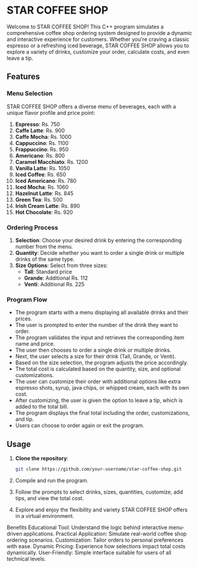 # STAR COFFEE SHOP

Welcome to STAR COFFEE SHOP! This C++ program simulates a comprehensive coffee shop ordering system designed to provide a dynamic and interactive experience for customers. Whether you're craving a classic espresso or a refreshing iced beverage, STAR COFFEE SHOP allows you to explore a variety of drinks, customize your order, calculate costs, and even leave a tip.

## Features

### Menu Selection
STAR COFFEE SHOP offers a diverse menu of beverages, each with a unique flavor profile and price point:

1. **Espresso**: Rs. 750
2. **Caffe Latte**: Rs. 900
3. **Caffe Mocha**: Rs. 1000
4. **Cappuccino**: Rs. 1100
5. **Frappuccino**: Rs. 950
6. **Americano**: Rs. 800
7. **Caramel Macchiato**: Rs. 1200
8. **Vanilla Latte**: Rs. 1050
9. **Iced Coffee**: Rs. 650
10. **Iced Americano**: Rs. 780
11. **Iced Mocha**: Rs. 1060
12. **Hazelnut Latte**: Rs. 845
13. **Green Tea**: Rs. 500
14. **Irish Cream Latte**: Rs. 890
15. **Hot Chocolate**: Rs. 920

### Ordering Process
1. **Selection**: Choose your desired drink by entering the corresponding number from the menu.
2. **Quantity**: Decide whether you want to order a single drink or multiple drinks of the same type.
3. **Size Options**: Select from three sizes:
   - **Tall**: Standard price
   - **Grande**: Additional Rs. 112
   - **Venti**: Additional Rs. 225

### Program Flow
- The program starts with a menu displaying all available drinks and their prices.
- The user is prompted to enter the number of the drink they want to order.
- The program validates the input and retrieves the corresponding item name and price.
- The user then chooses to order a single drink or multiple drinks.
- Next, the user selects a size for their drink (Tall, Grande, or Venti).
- Based on the size selection, the program adjusts the price accordingly.
- The total cost is calculated based on the quantity, size, and optional customizations.
- The user can customize their order with additional options like extra espresso shots, syrup, java chips, or whipped cream, each with its own cost.
- After customizing, the user is given the option to leave a tip, which is added to the total bill.
- The program displays the final total including the order, customizations, and tip.
- Users can choose to order again or exit the program.

## Usage

1. **Clone the repository**:

   ```bash
   git clone https://github.com/your-username/star-coffee-shop.git

2. Compile and run the program.

3. Follow the prompts to select drinks, sizes, quantities, customize, add tips, and view the total cost.

4. Explore and enjoy the flexibility and variety STAR COFFEE SHOP offers in a virtual environment.

Benefits
Educational Tool: Understand the logic behind interactive menu-driven applications.
Practical Application: Simulate real-world coffee shop ordering scenarios.
Customization: Tailor orders to personal preferences with ease.
Dynamic Pricing: Experience how selections impact total costs dynamically.
User-Friendly: Simple interface suitable for users of all technical levels.
